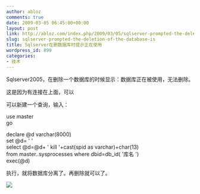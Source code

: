 ```yaml
---
author: abloz
comments: true
date: 2009-03-05 06:45:00+00:00
layout: post
link: http://abloz.com/index.php/2009/03/05/sqlserver-prompted-the-deletion-of-the-database-is/
slug: sqlserver-prompted-the-deletion-of-the-database-is
title: Sqlserver在删数据库时提示正在使用
wordpress_id: 899
categories:
- 技术
---
```


Sqlserver2005，在删除一个数据库的时候显示：数据库正在被使用，无法删除。

这是因为有连接在上面，可以

 

可以新建一个查询，输入：

use master   
go 

declare @d varchar(8000)   
set @d= ' '   
select @d=@d+ ' kill '+cast(spid as varchar)+char(13)   
from master..sysprocesses where dbid=db_id( '库名 ')   
exec(@d) 

 

执行，就将数据库分离了。再删除就可以了。

  
  


![](http://img.zemanta.com/pixy.gif?x-id=2f700b26-f732-886a-9fb3-df9f9470ef5f)
